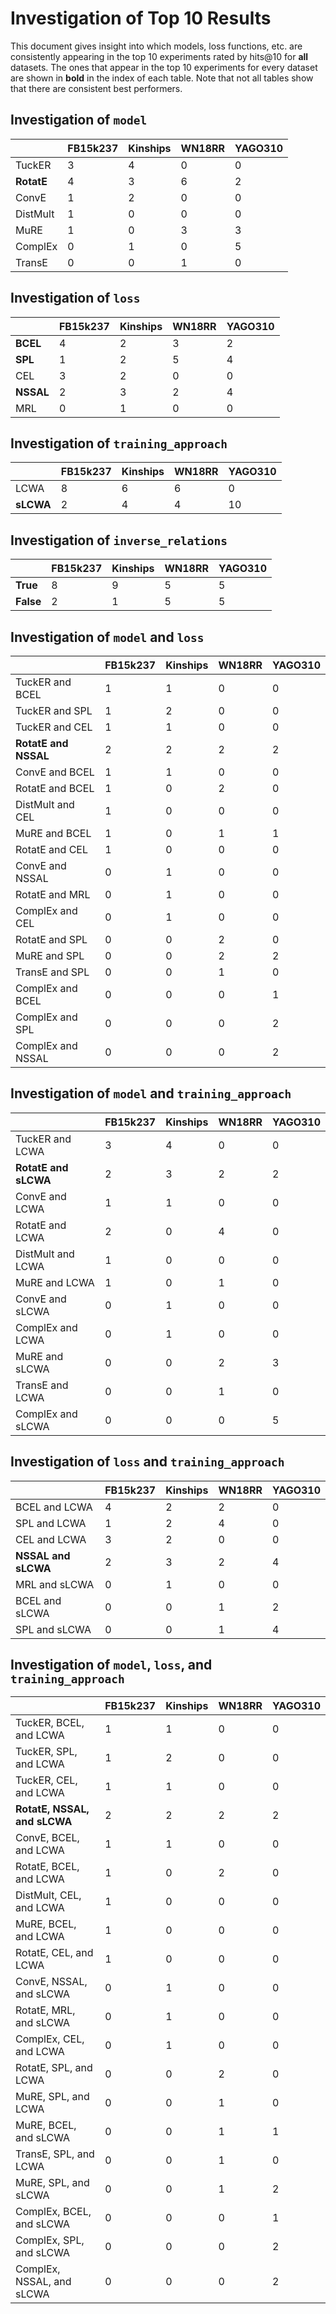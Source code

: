# Investigation of Top 10 Results

This document gives insight into which models, loss functions, etc. are consistently
appearing in the top 10 experiments rated by hits@10 for **all** datasets. The ones that appear in the top 10
experiments for every dataset are shown in **bold** in the index of each table. Note that not all tables
show that there are consistent best performers.

## Investigation of `model`

|            |   FB15k237 |   Kinships |   WN18RR |   YAGO310 |
|------------|------------|------------|----------|-----------|
| TuckER     |          3 |          4 |        0 |         0 |
| **RotatE** |          4 |          3 |        6 |         2 |
| ConvE      |          1 |          2 |        0 |         0 |
| DistMult   |          1 |          0 |        0 |         0 |
| MuRE       |          1 |          0 |        3 |         3 |
| ComplEx    |          0 |          1 |        0 |         5 |
| TransE     |          0 |          0 |        1 |         0 |


## Investigation of `loss`

|           |   FB15k237 |   Kinships |   WN18RR |   YAGO310 |
|-----------|------------|------------|----------|-----------|
| **BCEL**  |          4 |          2 |        3 |         2 |
| **SPL**   |          1 |          2 |        5 |         4 |
| CEL       |          3 |          2 |        0 |         0 |
| **NSSAL** |          2 |          3 |        2 |         4 |
| MRL       |          0 |          1 |        0 |         0 |


## Investigation of `training_approach`

|           |   FB15k237 |   Kinships |   WN18RR |   YAGO310 |
|-----------|------------|------------|----------|-----------|
| LCWA      |          8 |          6 |        6 |         0 |
| **sLCWA** |          2 |          4 |        4 |        10 |


## Investigation of `inverse_relations`

|           |   FB15k237 |   Kinships |   WN18RR |   YAGO310 |
|-----------|------------|------------|----------|-----------|
| **True**  |          8 |          9 |        5 |         5 |
| **False** |          2 |          1 |        5 |         5 |


## Investigation of `model` and `loss`

|                      |   FB15k237 |   Kinships |   WN18RR |   YAGO310 |
|----------------------|------------|------------|----------|-----------|
| TuckER and BCEL      |          1 |          1 |        0 |         0 |
| TuckER and SPL       |          1 |          2 |        0 |         0 |
| TuckER and CEL       |          1 |          1 |        0 |         0 |
| **RotatE and NSSAL** |          2 |          2 |        2 |         2 |
| ConvE and BCEL       |          1 |          1 |        0 |         0 |
| RotatE and BCEL      |          1 |          0 |        2 |         0 |
| DistMult and CEL     |          1 |          0 |        0 |         0 |
| MuRE and BCEL        |          1 |          0 |        1 |         1 |
| RotatE and CEL       |          1 |          0 |        0 |         0 |
| ConvE and NSSAL      |          0 |          1 |        0 |         0 |
| RotatE and MRL       |          0 |          1 |        0 |         0 |
| ComplEx and CEL      |          0 |          1 |        0 |         0 |
| RotatE and SPL       |          0 |          0 |        2 |         0 |
| MuRE and SPL         |          0 |          0 |        2 |         2 |
| TransE and SPL       |          0 |          0 |        1 |         0 |
| ComplEx and BCEL     |          0 |          0 |        0 |         1 |
| ComplEx and SPL      |          0 |          0 |        0 |         2 |
| ComplEx and NSSAL    |          0 |          0 |        0 |         2 |


## Investigation of `model` and `training_approach`

|                      |   FB15k237 |   Kinships |   WN18RR |   YAGO310 |
|----------------------|------------|------------|----------|-----------|
| TuckER and LCWA      |          3 |          4 |        0 |         0 |
| **RotatE and sLCWA** |          2 |          3 |        2 |         2 |
| ConvE and LCWA       |          1 |          1 |        0 |         0 |
| RotatE and LCWA      |          2 |          0 |        4 |         0 |
| DistMult and LCWA    |          1 |          0 |        0 |         0 |
| MuRE and LCWA        |          1 |          0 |        1 |         0 |
| ConvE and sLCWA      |          0 |          1 |        0 |         0 |
| ComplEx and LCWA     |          0 |          1 |        0 |         0 |
| MuRE and sLCWA       |          0 |          0 |        2 |         3 |
| TransE and LCWA      |          0 |          0 |        1 |         0 |
| ComplEx and sLCWA    |          0 |          0 |        0 |         5 |


## Investigation of `loss` and `training_approach`

|                     |   FB15k237 |   Kinships |   WN18RR |   YAGO310 |
|---------------------|------------|------------|----------|-----------|
| BCEL and LCWA       |          4 |          2 |        2 |         0 |
| SPL and LCWA        |          1 |          2 |        4 |         0 |
| CEL and LCWA        |          3 |          2 |        0 |         0 |
| **NSSAL and sLCWA** |          2 |          3 |        2 |         4 |
| MRL and sLCWA       |          0 |          1 |        0 |         0 |
| BCEL and sLCWA      |          0 |          0 |        1 |         2 |
| SPL and sLCWA       |          0 |          0 |        1 |         4 |


## Investigation of `model`, `loss`, and `training_approach`

|                              |   FB15k237 |   Kinships |   WN18RR |   YAGO310 |
|------------------------------|------------|------------|----------|-----------|
| TuckER, BCEL, and LCWA       |          1 |          1 |        0 |         0 |
| TuckER, SPL, and LCWA        |          1 |          2 |        0 |         0 |
| TuckER, CEL, and LCWA        |          1 |          1 |        0 |         0 |
| **RotatE, NSSAL, and sLCWA** |          2 |          2 |        2 |         2 |
| ConvE, BCEL, and LCWA        |          1 |          1 |        0 |         0 |
| RotatE, BCEL, and LCWA       |          1 |          0 |        2 |         0 |
| DistMult, CEL, and LCWA      |          1 |          0 |        0 |         0 |
| MuRE, BCEL, and LCWA         |          1 |          0 |        0 |         0 |
| RotatE, CEL, and LCWA        |          1 |          0 |        0 |         0 |
| ConvE, NSSAL, and sLCWA      |          0 |          1 |        0 |         0 |
| RotatE, MRL, and sLCWA       |          0 |          1 |        0 |         0 |
| ComplEx, CEL, and LCWA       |          0 |          1 |        0 |         0 |
| RotatE, SPL, and LCWA        |          0 |          0 |        2 |         0 |
| MuRE, SPL, and LCWA          |          0 |          0 |        1 |         0 |
| MuRE, BCEL, and sLCWA        |          0 |          0 |        1 |         1 |
| TransE, SPL, and LCWA        |          0 |          0 |        1 |         0 |
| MuRE, SPL, and sLCWA         |          0 |          0 |        1 |         2 |
| ComplEx, BCEL, and sLCWA     |          0 |          0 |        0 |         1 |
| ComplEx, SPL, and sLCWA      |          0 |          0 |        0 |         2 |
| ComplEx, NSSAL, and sLCWA    |          0 |          0 |        0 |         2 |


